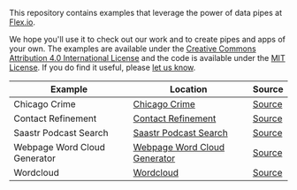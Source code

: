 This repository contains examples that leverage the power of data pipes at [Flex.io](https://www.flex.io).

We hope you'll use it to check out our work and to create pipes and apps of your own. The examples are available under the [Creative Commons Attribution 4.0 International License](http://creativecommons.org/licenses/by/4.0/) and the code is available under the [MIT License](http://opensource.org/licenses/MIT). If you do find it useful, please [let us know](mailto:hello@flex.io).

Example | Location | Source
---|---------|-------------
Chicago Crime | [Chicago Crime](https://flexiodata.github.io/examples/chicago-crime/) | [Source](https://github.com/flexiodata/examples/tree/master/chicago-crime)
Contact Refinement | [Contact Refinement](https://flexiodata.github.io/examples/contact-refinement/) | [Source](https://github.com/flexiodata/examples/tree/master/contact-refinement)
Saastr Podcast Search | [Saastr Podcast Search](https://flexiodata.github.io/examples/saastr-podcast-search/) | [Source](https://github.com/flexiodata/examples/tree/master/saastr-podcast-search)
Webpage Word Cloud Generator | [Webpage Word Cloud Generator](https://flexiodata.github.io/examples/webpage-word-cloud-generator/) | [Source](https://github.com/flexiodata/examples/tree/master/webpage-word-cloud-generator)
Wordcloud | [Wordcloud](https://flexiodata.github.io/examples/wordcloud/) | [Source](https://github.com/flexiodata/examples/tree/master/wordcloud)
